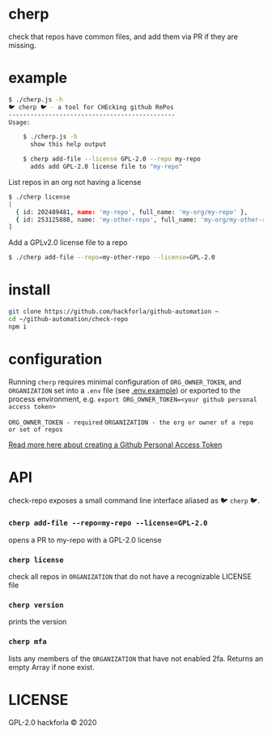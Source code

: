# cherp
check that repos have common files, and add them via PR if they are missing.

# example
```bash
$ ./cherp.js -h
🐦 cherp 🐦 - a tool for CHEcking github RePos
----------------------------------------------
Usage:

    $ ./cherp.js -h
      show this help output

    $ cherp add-file --license GPL-2.0 --repo my-repo
      adds add GPL-2.0 license file to "my-repo"
```

List repos in an org not having a license
```bash
$ ./cherp license
[
  { id: 202489481, name: 'my-repo', full_name: 'my-org/my-repo' },
  { id: 253125888, name: 'my-other-repo', full_name: 'my-org/my-other-repo' }
]
```

Add a GPLv2.0 license file to a repo
```bash
$ ./cherp add-file --repo=my-other-repo --license=GPL-2.0
```

# install
```bash
git clone https://github.com/hackforla/github-automation ~
cd ~/github-automation/check-repo
npm i
```

# configuration
Running `cherp` requires minimal configuration of `ORG_OWNER_TOKEN`, and `ORGANIZATION` set into a `.env` file
(see [.env.example](.env.example))
or exported to the process environment, e.g. `export ORG_OWNER_TOKEN=<your github
personal access token>`

`ORG_OWNER_TOKEN - required`
`ORGANIZATION - the org or owner of a repo or set of repos`

[Read more here about creating a Github Personal Access
Token](https://github.com/settings/tokens)

# API
check-repo exposes a small command line interface aliased as :bird: `cherp` :bird:.

### `cherp add-file --repo=my-repo --license=GPL-2.0`
opens a PR to my-repo with a GPL-2.0 license

### `cherp license`
check all repos in `ORGANIZATION` that do not have a recognizable LICENSE file

### `cherp version`
prints the version

### `cherp mfa`
lists any members of the `ORGANIZATION` that have not enabled 2fa. Returns an
empty Array if none exist.

# LICENSE
GPL-2.0
hackforla © 2020
